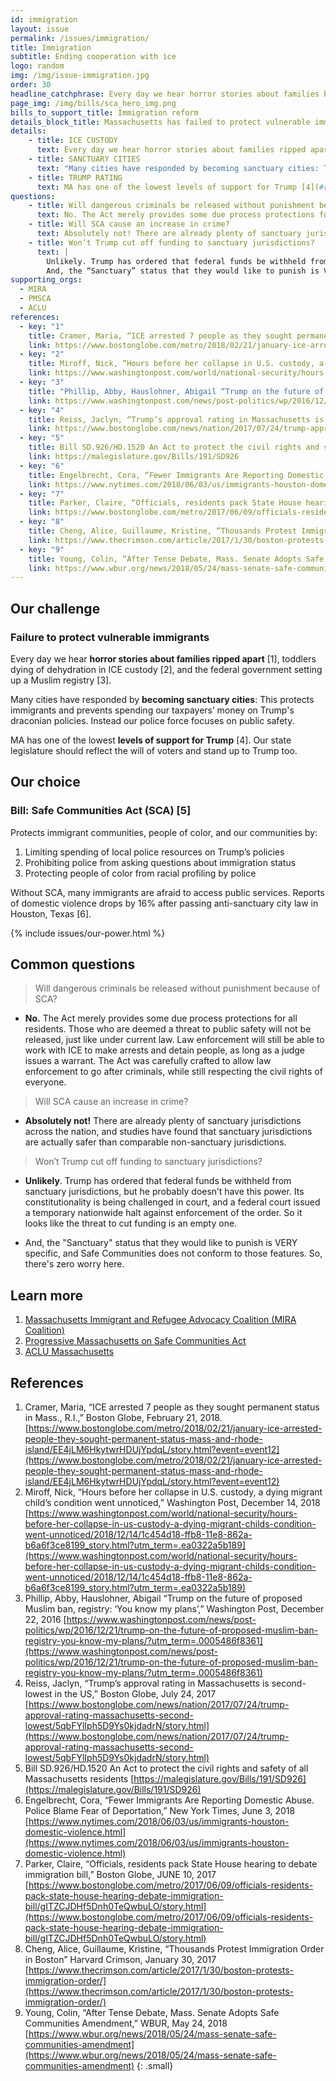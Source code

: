 ```yaml
---
id: immigration
layout: issue
permalink: /issues/immigration/
title: Immigration
subtitle: Ending cooperation with ice
logo: random
img: /img/issue-immigration.jpg
order: 30
headline_catchphrase: Every day we hear horror stories about families being ripped apart
page_img: /img/bills/sca_hero_img.png
bills_to_support_title: Immigration reform
details_block_title: Massachusetts has failed to protect vulnerable immigrants.
details:
    - title: ICE CUSTODY
      text: Every day we hear horror stories about families ripped apart [1](#reference-1), toddlers dying of dehydration in ICE custody [1](#reference-2), and the federal government setting up a Muslim registry [3](#reference-3).
    - title: SANCTUARY CITIES
      text: "Many cities have responded by becoming sanctuary cities: This protects immigrants and prevents spending our taxpayers’ money on Trump’s draconian policies. Instead our police force focuses on public safety."
    - title: TRUMP RATING
      text: MA has one of the lowest levels of support for Trump [4](#reference-4). Our state legislature should reflect the will of voters and stand up to Trump’s racist immigration policy too.
questions:
    - title: Will dangerous criminals be released without punishment because of SCA?
      text: No. The Act merely provides some due process protections for all residents. Those who are deemed a threat to public safety will not be released, just like under current law. Law enforcement will still be able to work with ICE to make arrests and detain people, as long as a judge issues a warrant. The Act was carefully crafted to allow law enforcement to go after criminals, while still respecting the civil rights of everyone.
    - title: Will SCA cause an increase in crime?
      text: Absolutely not! There are already plenty of sanctuary jurisdictions across the nation, and studies have found that sanctuary jurisdictions are actually safer than comparable non-sanctuary jurisdictions.
    - title: Won’t Trump cut off funding to sanctuary jurisdictions?
      text: |
        Unlikely. Trump has ordered that federal funds be withheld from sanctuary jurisdictions, but he probably doesn’t have this power. Its constitutionality is being challenged in court, and a federal court issued a temporary nationwide halt against enforcement of the order. So it looks like the threat to cut funding is an empty one.
        And, the “Sanctuary” status that they would like to punish is VERY specific, and Safe Communities does not conform to those features. So, there’s zero worry here.
supporting_orgs:
  - MIRA
  - PMSCA
  - ACLU
references:
  - key: "1"
    title: Cramer, Maria, “ICE arrested 7 people as they sought permanent status in Mass., R.I.,” Boston Globe, February 21, 2018.
    link: https://www.bostonglobe.com/metro/2018/02/21/january-ice-arrested-people-they-sought-permanent-status-mass-and-rhode-island/EE4jLM6HkytwrHDUjYpdqL/story.html?event=event12
  - key: "2"
    title: Miroff, Nick, “Hours before her collapse in U.S. custody, a dying migrant child’s condition went unnoticed,” Washington Post, December 14, 2018
    link: https://www.washingtonpost.com/world/national-security/hours-before-her-collapse-in-us-custody-a-dying-migrant-childs-condition-went-unnoticed/2018/12/14/1c454d18-ffb8-11e8-862a-b6a6f3ce8199_story.html?utm_term=.ea0322a5b189
  - key: "3"
    title: "Phillip, Abby, Hauslohner, Abigail “Trump on the future of proposed Muslim ban, registry: ‘You know my plans’,” Washington Post, December 22, 2016"
    link: https://www.washingtonpost.com/news/post-politics/wp/2016/12/21/trump-on-the-future-of-proposed-muslim-ban-registry-you-know-my-plans/?utm_term=.0005486f8361
  - key: "4"
    title: Reiss, Jaclyn, “Trump’s approval rating in Massachusetts is second-lowest in the US,” Boston Globe, July 24, 2017
    link: https://www.bostonglobe.com/news/nation/2017/07/24/trump-approval-rating-massachusetts-second-lowest/5qbFYlIph5D9Ys0kjdadrN/story.html
  - key: "5"
    title: Bill SD.926/HD.1520 An Act to protect the civil rights and safety of all Massachusetts residents
    link: https://malegislature.gov/Bills/191/SD926
  - key: "6"
    title: Engelbrecht, Cora, “Fewer Immigrants Are Reporting Domestic Abuse. Police Blame Fear of Deportation,” New York Times, June 3, 2018
    link: https://www.nytimes.com/2018/06/03/us/immigrants-houston-domestic-violence.html](https://www.nytimes.com/2018/06/03/us/immigrants-houston-domestic-violence.html
  - key: "7"
    title: Parker, Claire, “Officials, residents pack State House hearing to debate immigration bill,” Boston Globe, JUNE 10, 2017
    link: https://www.bostonglobe.com/metro/2017/06/09/officials-residents-pack-state-house-hearing-debate-immigration-bill/gITZCJDHf5Dnh0TeQwbuLO/story.html
  - key: "8"
    title: Cheng, Alice, Guillaume, Kristine, “Thousands Protest Immigration Order in Boston” Harvard Crimson, January 30, 2017
    link: https://www.thecrimson.com/article/2017/1/30/boston-protests-immigration-order/](https://www.thecrimson.com/article/2017/1/30/boston-protests-immigration-order/
  - key: "9"
    title: Young, Colin, “After Tense Debate, Mass. Senate Adopts Safe Communities Amendment,” WBUR, May 24, 2018
    link: https://www.wbur.org/news/2018/05/24/mass-senate-safe-communities-amendment
---
```


## Our challenge

### Failure to protect vulnerable immigrants

Every day we hear **horror stories about families ripped apart** [1], toddlers dying of dehydration in ICE custody [2], and the federal government setting up a Muslim registry [3].

Many cities have responded by **becoming sanctuary cities**:
This protects immigrants and prevents spending our taxpayers’ money on Trump's draconian policies. Instead our police force focuses on public safety.

MA has one of the lowest **levels of support for Trump** [4]. Our state legislature should reflect the will of voters and stand up to Trump too.

## Our choice

### Bill: Safe Communities Act (SCA) [5]

Protects immigrant communities, people of color, and our communities by:

1. Limiting spending of local police resources on Trump’s policies
2. Prohibiting police from asking questions about immigration status
3. Protecting people of color from racial profiling by police

Without SCA, many immigrants are afraid to access public services. Reports of domestic violence drops by 16% after passing anti-sanctuary city law in Houston, Texas [6].

{% include issues/our-power.html %}

## Common questions

> Will dangerous criminals be released without punishment because of SCA?

-   **No.** The Act merely provides some due process protections for all residents. Those who are deemed a threat to public safety will not be released, just like under current law. Law enforcement will still be able to work with ICE to make arrests and detain people, as long as a judge issues a warrant. The Act was carefully crafted to allow law enforcement to go after criminals, while still respecting the civil rights of everyone.

> Will SCA cause an increase in crime?

-   **Absolutely not!** There are already plenty of sanctuary jurisdictions across the nation, and studies have found that sanctuary jurisdictions are actually safer than comparable non-sanctuary jurisdictions.

> Won’t Trump cut off funding to sanctuary jurisdictions?

-   **Unlikely**. Trump has ordered that federal funds be withheld from sanctuary jurisdictions, but he probably doesn’t have this power. Its constitutionality is being challenged in court, and a federal court issued a temporary nationwide halt against enforcement of the order. So it looks like the threat to cut funding is an empty one.

-   And, the "Sanctuary" status that they would like to punish is VERY specific, and Safe Communities does not conform to those features. So, there's zero worry here.


## Learn more

1.  [Massachusetts Immigrant and Refugee Advocacy Coalition
    (MIRA Coalition)](http://miracoalition.org/safe-communities)
2.  [Progressive Massachusetts on Safe Communities Act](https://www.progressivemass.com/sca)
3.  [ACLU Massachusetts](https://www.aclum.org/en/press-releases/safe-communities-act-addresses-one-nations-most-pressing-issues)

## References

1.  Cramer, Maria, “ICE arrested 7 people as they sought permanent status in Mass., R.I.,” Boston Globe, February 21, 2018.  [https://www.bostonglobe.com/metro/2018/02/21/january-ice-arrested-people-they-sought-permanent-status-mass-and-rhode-island/EE4jLM6HkytwrHDUjYpdqL/story.html?event=event12](https://www.bostonglobe.com/metro/2018/02/21/january-ice-arrested-people-they-sought-permanent-status-mass-and-rhode-island/EE4jLM6HkytwrHDUjYpdqL/story.html?event=event12)
2.  Miroff, Nick, “Hours before her collapse in U.S. custody, a dying migrant child’s condition went unnoticed,” Washington Post, December 14, 2018  [https://www.washingtonpost.com/world/national-security/hours-before-her-collapse-in-us-custody-a-dying-migrant-childs-condition-went-unnoticed/2018/12/14/1c454d18-ffb8-11e8-862a-b6a6f3ce8199_story.html?utm_term=.ea0322a5b189](https://www.washingtonpost.com/world/national-security/hours-before-her-collapse-in-us-custody-a-dying-migrant-childs-condition-went-unnoticed/2018/12/14/1c454d18-ffb8-11e8-862a-b6a6f3ce8199_story.html?utm_term=.ea0322a5b189)
3.  Phillip, Abby, Hauslohner, Abigail “Trump on the future of proposed Muslim ban, registry: ‘You know my plans’,” Washington Post, December 22, 2016  [https://www.washingtonpost.com/news/post-politics/wp/2016/12/21/trump-on-the-future-of-proposed-muslim-ban-registry-you-know-my-plans/?utm_term=.0005486f8361](https://www.washingtonpost.com/news/post-politics/wp/2016/12/21/trump-on-the-future-of-proposed-muslim-ban-registry-you-know-my-plans/?utm_term=.0005486f8361)
4.  Reiss, Jaclyn, “Trump’s approval rating in Massachusetts is second-lowest in the US,” Boston Globe, July 24, 2017  [https://www.bostonglobe.com/news/nation/2017/07/24/trump-approval-rating-massachusetts-second-lowest/5qbFYlIph5D9Ys0kjdadrN/story.html](https://www.bostonglobe.com/news/nation/2017/07/24/trump-approval-rating-massachusetts-second-lowest/5qbFYlIph5D9Ys0kjdadrN/story.html)
5.  Bill SD.926/HD.1520 An Act to protect the civil rights and safety of all Massachusetts residents  [https://malegislature.gov/Bills/191/SD926](https://malegislature.gov/Bills/191/SD926)
6.  Engelbrecht, Cora, “Fewer Immigrants Are Reporting Domestic Abuse. Police Blame Fear of Deportation,” New York Times, June 3, 2018  [https://www.nytimes.com/2018/06/03/us/immigrants-houston-domestic-violence.html](https://www.nytimes.com/2018/06/03/us/immigrants-houston-domestic-violence.html)
7.  Parker, Claire, “Officials, residents pack State House hearing to debate immigration bill,” Boston Globe, JUNE 10, 2017  [https://www.bostonglobe.com/metro/2017/06/09/officials-residents-pack-state-house-hearing-debate-immigration-bill/gITZCJDHf5Dnh0TeQwbuLO/story.html](https://www.bostonglobe.com/metro/2017/06/09/officials-residents-pack-state-house-hearing-debate-immigration-bill/gITZCJDHf5Dnh0TeQwbuLO/story.html)
8.  Cheng, Alice, Guillaume, Kristine, “Thousands Protest Immigration Order in Boston” Harvard Crimson, January 30, 2017  [https://www.thecrimson.com/article/2017/1/30/boston-protests-immigration-order/](https://www.thecrimson.com/article/2017/1/30/boston-protests-immigration-order/)
9.  Young, Colin, “After Tense Debate, Mass. Senate Adopts Safe Communities Amendment,” WBUR, May 24, 2018  [https://www.wbur.org/news/2018/05/24/mass-senate-safe-communities-amendment](https://www.wbur.org/news/2018/05/24/mass-senate-safe-communities-amendment)
{: .small}
